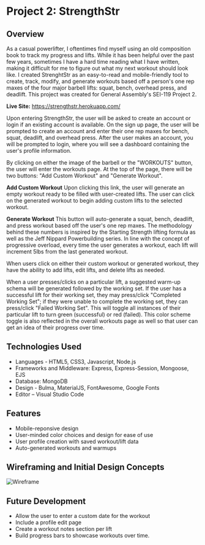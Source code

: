 
# Project 2: StrengthStr
## Overview

As a casual powerlifter, I oftentimes find myself using an old composition book to track my progress and lifts. While it has been helpful over the past few years, sometimes I have a hard time reading what I have written, making it difficult for me to figure out what my next workout should look like. I created StrenghtStr as an easy-to-read and mobile-friendly tool to create, track, modify, and generate workouts based off a person's one rep maxes of the four major barbell lifts: squat, bench, overhead press, and deadlift. This project was created for General Assembly's SEI-119 Project 2. 

**Live Site:** https://strengthstr.herokuapp.com/

Upon entering StrengthStr, the user will be asked to create an account or login if an existing account is available. On the sign up page, the user will be prompted to create an account and enter their one rep maxes for bench, squat, deadlift, and overhead press.  After the user makes an account, you will be prompted to login, where you will see a dashboard containing the user's profile information. 

By clicking on either the image of the barbell or the "WORKOUTS" button, the user will enter the workouts page. At the top of the page, there will be two buttons: "Add Custom Workout" and "Generate Workout". 

**Add Custom Workout**
Upon clicking this link, the user will generate an empty workout ready to be filled with user-created lifts. The user can click on the generated workout to begin adding custom lifts to the selected workout. 

**Generate Workout**
This button will auto-generate a squat, bench, deadlift, and press workout based off the user's one rep maxes. The methodology behind these numbers is inspired by the Starting Strength lifting formula as well as the Jeff Nippard Powerbuilding series. In line with the concept of progressive overload, every time the user generates a workout, each lift will increment 5lbs from the last generated workout. 

When users click on either their custom workout or generated workout, they have the ability to add lifts, edit lifts, and delete lifts as needed. 

When a user presses/clicks on a particular lift, a suggested warm-up schema will be generated followed by the working set. If the user has a successful lift for their working set, they may press/click "Completed Working Set"; if they were unable to complete the working set, they can press/click "Failed Working Set". This will toggle all instances of their particular lift to turn green (successful) or red (failed). This color scheme toggle is also reflected in the overall workouts page as well so that user can get an idea of their progress over time. 


## Technologies Used
  * Languages - HTML5, CSS3, Javascript, Node.js
  * Frameworks and Middleware: Express, Express-Session, Mongoose, EJS  
  * Database: MongoDB 
  * Design - Bulma, MaterialJS, FontAwesome, Google Fonts
  * Editor – Visual Studio Code 

## Features
  * Mobile-reponsive design 
  * User-minded color choices and design for ease of use
  * User profile creation with saved workout/lift data
  * Auto-generated workouts and warmups 
   
## Wireframing and Initial Design Concepts 
![Wireframe](https://github.com/ericeoeur/ericeoeur.github.io/blob/main/strengthstr/public/images/ss-wireframing.png)

## Future Development
* Allow the user to enter a custom date for the workout
* Include a profile edit page
* Create a workout notes section per lift
* Build progress bars to showcase workouts over time. 
